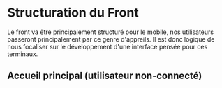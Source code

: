# Structuration du Front
Le front va être principalement structuré pour le mobile, nos utilisateurs passeront principalement par ce genre d'appreils. Il est donc logique de nous focaliser sur le développement d'une interface pensée pour ces terminaux.

## Accueil principal (utilisateur non-connecté)


